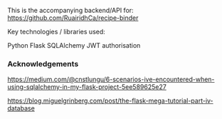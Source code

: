 This is the accompanying backend/API for: https://github.com/RuairidhCa/recipe-binder


Key technologies / libraries used:

Python
Flask
SQLAlchemy 
JWT authorisation

### Acknowledgements

https://medium.com/@cnstlungu/6-scenarios-ive-encountered-when-using-sqlalchemy-in-my-flask-project-5ee589625e27

https://blog.miguelgrinberg.com/post/the-flask-mega-tutorial-part-iv-database
